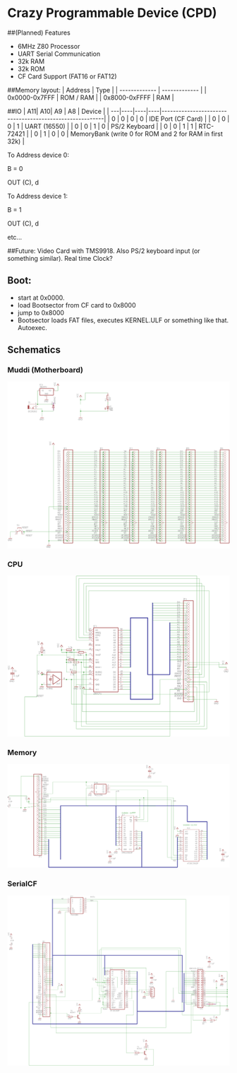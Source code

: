 # Crazy Programmable Device (CPD)

##(Planned) Features
* 6MHz Z80 Processor
* UART Serial Communication
* 32k RAM
* 32k ROM
* CF Card Support (FAT16 or FAT12)

##Memory layout:
| Address       | Type |
| ------------- | ------------- |
| 0x0000-0x7FFF | ROM / RAM  |
| 0x8000-0xFFFF | RAM  |

##IO
| A11| A10| A9 | A8 | Device                                                  |
| ---|----|----|----|---------------------------------------------------------|
| 0  | 0  | 0  | 0  | IDE Port (CF Card)                                      |
| 0  | 0  | 0  | 1  | UART (16550)                                            |
| 0  | 0  | 1  | 0  | PS/2 Keyboard                                           |
| 0  | 0  | 1  | 1  | RTC-72421                                               |
| 0  | 1  | 0  | 0  | MemoryBank (write 0 for ROM and 2 for RAM in first 32k) |


To Address device 0:

B = 0

OUT (C), d


To Address device 1:

B = 1

OUT (C), d

etc...

##Future:
Video Card with TMS9918. Also PS/2 keyboard input (or something similar). Real time Clock?

## Boot:
* start at 0x0000.
* load Bootsector from CF card to 0x8000
* jump to 0x8000
* Bootsector loads FAT files, executes KERNEL.ULF or something like that. Autoexec.

## Schematics
### Muddi (Motherboard)
![muddi](pictures/muddi.png)
### CPU
![cpu](pictures/cpu.png)
### Memory
![mem](pictures/memory.png)
### SerialCF
![scf](pictures/serialcf.png)

